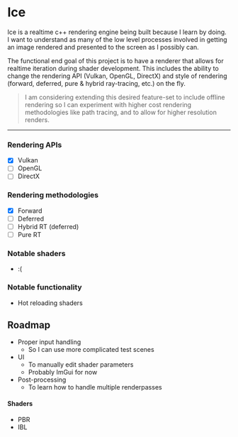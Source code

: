 # Ice

Ice is a realtime c++ rendering engine being built because I learn by doing.  
I want to understand as many of the low level processes involved in getting an image rendered and presented to the screen as I possibly can.

The functional end goal of this project is to have a renderer that allows for realtime iteration during shader development. This includes the ability to change the rendering API (Vulkan, OpenGL, DirectX) and style of rendering (forward, deferred, pure & hybrid ray-tracing, etc.) on the fly.
> I am considering extending this desired feature-set to include offline rendering so I can experiment with higher cost rendering methodologies like path tracing, and to allow for higher resolution renders.

---

### Rendering APIs
- [x] Vulkan
- [ ] OpenGL
- [ ] DirectX

### Rendering methodologies
- [x] Forward
- [ ] Deferred
- [ ] Hybrid RT (deferred)
- [ ] Pure RT

### Notable shaders
- :(

### Notable functionality
- Hot reloading shaders

## Roadmap
- Proper input handling
	- So I can use more complicated test scenes
- UI
	- To manually edit shader parameters
	- Probably ImGui for now
- Post-processing
	- To learn how to handle multiple renderpasses

#### Shaders
- PBR
- IBL

